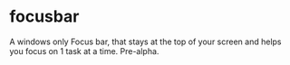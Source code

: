 focusbar
========

A windows only Focus bar, that stays at the top of your screen and helps you focus on 1 task at a time. Pre-alpha.